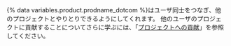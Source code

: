 {% data variables.product.prodname_dotcom %}はユーザ同士をつなぎ、他のプロジェクトとやりとりできるようにしてくれます。 他のユーザのプロジェクトに貢献することについてさらに学ぶには、「[プロジェクトへの貢献](/get-started/quickstart/contributing-to-projects)」を参照してください。
